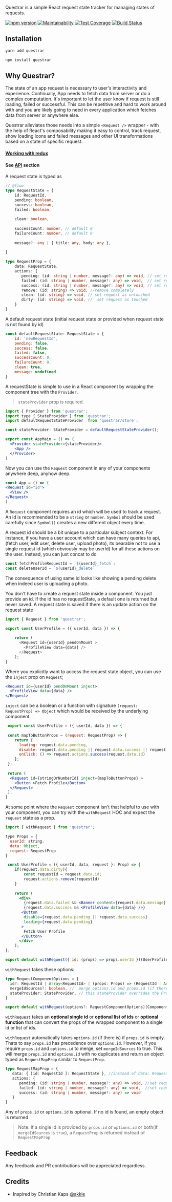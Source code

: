 
Questrar is a simple React request state tracker for managing states of requests.

[![npm version](https://badge.fury.io/js/questrar.svg)](https://badge.fury.io/js/questrar)
[![Maintainability](https://api.codeclimate.com/v1/badges/f844416f4e3c15b8ae22/maintainability)](https://codeclimate.com/github/orar/questrar/maintainability)
[![Test Coverage](https://api.codeclimate.com/v1/badges/f844416f4e3c15b8ae22/test_coverage)](https://codeclimate.com/github/orar/questrar/test_coverage)
[![Build Status](https://travis-ci.org/orar/questrar.svg?branch=master)](https://travis-ci.org/orar/questrar)

Installation
--

```bash
yarn add questrar 

npm install questrar
```

Why Questrar?
--
The state of an app request is necessary to user's interactivity and experience. 
Continually, App needs to fetch data from server or do a complex computation. It's important to let the user know if 
request is still loading, failed or successful. 
This can be repetitive and hard to work around with and you are likely going to need in every
application which fetches data from server or anywhere else.
 
Questrar alleviates those needs into a simple `<Request />` wrapper - with the help of 
React's composability making it easy to control, track request,
 show loading icons and failed messages and other UI transformations based on a state of specific request.
 
 
#### [Working with redux](docs/createRequestState.md)
#### See [API](docs/coreAPI.md) section


A request state is typed as
```typescript
// @flow
type RequestState = {
    id: RequestId,
    pending: boolean,
    success: boolean,
    failed: boolean, 
    
    clean: boolean,
 
    successCount: number, // default 0
    failureCount: number, // default 0
    
    message?: any | { title: any, body: any },
    
}

type RequestProp = {
    data: RequestState,
    actions: {
       pending: (id: string | number, message?: any) => void, // set request state of id to pending
       failed: (id: string | number, message?: any) => void,  // set request state of id to failed
       success: (id: string | number, message?: any) => void, // set request state of id to success
       remove: (id: string) => void, //remove completely
       clean: (id: string) => void, // set request as untouched
       dirty: (id: string) => void, //  set request as touched
    }    
}
```

A default request state (initial request state or provided when request state is not found by id)
```js
const defaultRequestState: RequestState = {
    id: 'newRequestId',
    pending: false,
    success: false,
    failed: false,
    successCount: 0,
    failureCount: 0,
    clean: true,
    message: undefined
}
```

A requestState is simple to use in a React component by wrapping the component tree with the `Provider`.

> `stateProvider` prop is required.

```jsx harmony
import { Provider } from 'questrar';
import type { StateProvider } from 'questrar';
import defaultRequestStateProvider  from 'questrar/store';

const stateProvider: StateProvider = defaultRequestStateProvider();

export const AppMain = () => (
  <Provider stateProvider={stateProvider}>
    <App />
  </Provider>
)
```
Now you can use the `Request` component in any of your components anywhere deep, anyhow deep.

```jsx harmony
const App = () => (
<Request id="id">
  <View />
</Request>
)
```

A `Request` component requires an id which will be used to track a request.
An id is recommended to be a `string` or `number`. 
`Symbol` should be used carefully since `Symbol()` creates a new different object every time.

A request id should be a bit unique to a particular subject context. For instance, if you have a user account
which can have many queries to api, (fetch user, edit user, delete user, upload photo), 
its bearable not to use a single request id (which obviously may be userId) for all these actions on the user.
Instead, you can just concat to do
 ```js
 const fetchProfileRequestId = `${userId}_fetch`;
 const deleteUserId = `${userId}_delete`
```
The consequence of using same id looks like showing a pending delete when indeed user is uploading a photo.


You don't have to create a request state inside a component.
You just provide an id. If the id has no requestState, a default one is returned but never saved.
 A request state is saved if there is an update action on the request state

```js
import { Request } from 'questrar'; 

export const UserProfile = ({ userId, data }) => {
    
    return (
      <Request id={userId} pendOnMount >
        <ProfileView data={data} />
      </Request>
    );
}
```

Where you explicitly want to access the request state object, you can use the `inject` prop on `Request`;

```jsx harmony
<Request id={userId} pendOnMount inject>
  <ProfileView data={data} />
</Request>
```

`inject` can be a boolean or a function with signature `(request: RequestProp) => Object`
 which would be received by the underlying component.
 
```jsx harmony
 export const UserProfile = ({ userId, data }) => {
   
 const mapToButtonProps = (request: RequestProp) => {
    return {
      loading: request.data.pending,
      disable: request.data.pending || request.data.success || request.data.failureCount > 5,//disable after 5 request failures
      onClick: () => request.actions.success(request.data.id)
    };
 };
 
 return (
  <Request id={stringOrNumberId} inject={mapToButtonProps} >
    <Button >Fetch Profile</Button>
  </Request>
 );
}
```

At some point where the `Request` component isn't that helpful to use with your component, 
you can try with the `withRequest` HOC and expect the `request` state as a prop.


```jsx harmony
import { withRequest } from 'questrar';

type Props = {
  userId: string,
  data: Object,
  request: RequestProp
}

 const UserProfile = ({ userId, data, request }: Prop) => {
    if(request.data.dirty){
        const requestId = request.data.id;
        request.actions.remove(requestId)
    }
    
    return (
      <div>
        {request.data.failed && <Banner content={request.data.message} />}
        {request.data.success && <ProfileView data={data} />}
       <Button
        disable={request.data.pending || request.data.success}
        loading={request.data.pending}
       >
        Fetch User Profile
       </Button>
      </div>
    );
};

export default withRequest({ id: (props) => props.userId })(UserProfile);
```
`withRequest` takes these options:
```typescript
type RequestComponentOptions = {
  id?: RequestId | Array<RequestId> | (props: Props) => (RequestId | Array<RequestId>),
  mergeIdSources?: boolean, //  merge options.id and props.id (if there is any),
  stateProvider: StateProvider, // this stateProvider overrides the Provider stateProvider 
}

export default withRequest(options?: RequestComponentOptions)(Component)
```

`withRequest` takes an **optional single id** or **optional list of ids** or **optional function**
 that can convert the props of the wrapped component to a single id or list of ids.

`withRequest` automatically takes `options.id` (if there is) if `props.id` is empty.
Thats to say `props.id` has precedence over `options.id`.
However, if you require `props.id` and `options.id` to merge, set `mergeIdSources` to true.
This will merge `props.id` and `options.id` with no duplicates and
 return an object typed as `RequestMapProp` similar to `RequestProp`.

 ```typescript
type RequestMapProp = {
    data: { [id: RequestId ]: RequestState }, //instead of data: RequestState
    actions: {
       pending: (id: string | number, message?: any) => void, //set request state of id to pending
       failed: (id: string | number, message?: any) => void,  //set request state of id to failed
       success: (id: string | number, message?: any) => void
    } 
}
``` 
 
Any of `props.id` or `options.id` is optional. If no id is found, an empty object is returned

> Note: If a single id is provided by `props.id` or `options.id` or both(if `mergeIdSources` is `true`),
 a `RequestProp` is returned instead of `RequestMapProp`



Feedback
--

Any feedback and PR contributions will be appreciated regardless.


Credits
--

- Inspired by Christian Kaps [@akkie](http://github.com/akkie)

